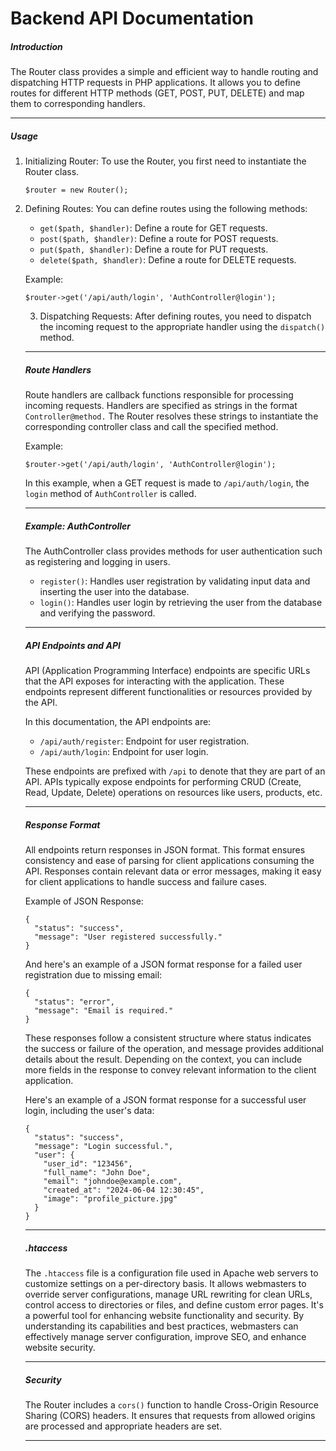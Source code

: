 # Backend API Documentation

##### Introduction
The Router class provides a simple and efficient way to handle routing and dispatching HTTP requests in PHP applications. It allows you to define routes for different HTTP methods (GET, POST, PUT, DELETE) and map them to corresponding handlers.

---

##### Usage

1. Initializing Router:
    To use the Router, you first need to instantiate the Router class.
    ```
    $router = new Router();
    ```
2. Defining Routes:
    You can define routes using the following methods:
    - `get($path, $handler)`: Define a route for GET requests.
    - `post($path, $handler)`: Define a route for POST requests.
    - `put($path, $handler)`: Define a route for PUT requests.
    - `delete($path, $handler)`: Define a route for DELETE requests.
   
    Example:
    ```
    $router->get('/api/auth/login', 'AuthController@login');
    ```
    3. Dispatching Requests:
    After defining routes, you need to dispatch the incoming request to the appropriate handler using the `dispatch()` method.
    
    ---
    ##### Route Handlers
    Route handlers are callback functions responsible for processing incoming requests. Handlers are specified as strings in the format `Controller@method.` The Router resolves these strings to instantiate the corresponding controller class and call the specified method.
    
    Example:
    ```
    $router->get('/api/auth/login', 'AuthController@login');
    ```
    In this example, when a GET request is made to `/api/auth/login`, the `login` method of `AuthController` is called.
    
    ---
    ##### Example: AuthController
    The AuthController class provides methods for user authentication such as registering and logging in users.
    
    - `register()`: Handles user registration by validating input data and inserting the user into the database.
    - `login()`: Handles user login by retrieving the user from the database and verifying the password.
    
    ---
    ##### API Endpoints and API
    API (Application Programming Interface) endpoints are specific URLs that the API exposes for interacting with the application. These endpoints represent different functionalities or resources provided by the API.

    In this documentation, the API endpoints are:
    
    - `/api/auth/register`: Endpoint for user registration.
    - `/api/auth/login`: Endpoint for user login.
    
    These endpoints are prefixed with `/api` to denote that they are part of an API. APIs typically expose endpoints for performing CRUD (Create, Read, Update, Delete) operations on resources like users, products, etc.
    
    ---
    ##### Response Format
    All endpoints return responses in JSON format. This format ensures consistency and ease of parsing for client applications consuming the API. Responses contain relevant data or error messages, making it easy for client applications to handle success and failure cases.
    
    Example of JSON Response:
    ```
    {
      "status": "success",
      "message": "User registered successfully."
    }
    ```
    And here's an example of a JSON format response for a failed user registration due to missing email:
    ```
    {
      "status": "error",
      "message": "Email is required."
    }
    ```
    These responses follow a consistent structure where status indicates the success or failure of the operation, and message provides additional details about the result. Depending on the context, you can include more fields in the response to convey relevant information to the client application.
    
    Here's an example of a JSON format response for a successful user login, including the user's data:
    ```
    {
      "status": "success",
      "message": "Login successful.",
      "user": {
        "user_id": "123456",
        "full_name": "John Doe",
        "email": "johndoe@example.com",
        "created_at": "2024-06-04 12:30:45",
        "image": "profile_picture.jpg"
      }
    }
    ```
    
    ---
    ##### .htaccess
    The `.htaccess` file is a configuration file used in Apache web servers to customize settings on a per-directory basis. It allows webmasters to override server configurations, manage URL rewriting for clean URLs, control access to directories or files, and define custom error pages. It's a powerful tool for enhancing website functionality and security. By understanding its capabilities and best practices, webmasters can effectively manage server configuration, improve SEO, and enhance website security.
    
    ---
    ##### Security
    The Router includes a `cors()` function to handle Cross-Origin Resource Sharing (CORS) headers. It ensures that requests from allowed origins are processed and appropriate headers are set.
    
    ---



